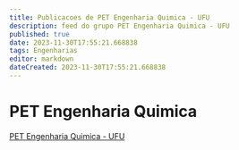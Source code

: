 ```yaml
---
title: Publicacoes de PET Engenharia Quimica - UFU
description: feed do grupo PET Engenharia Quimica - UFU
published: true
date: 2023-11-30T17:55:21.668838
tags: Engenharias
editor: markdown
dateCreated: 2023-11-30T17:55:21.668838
---
```


# PET Engenharia Quimica
[PET Engenharia Quimica - UFU](/grupo/209PETEngenhariaQuimicaUFU.md)